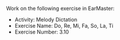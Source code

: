 Work on the following exercise in EarMaster:
- Activity: Melody Dictation
- Exercise Name: Do, Re, Mi, Fa, So, La, Ti
- Exercise Number: 3.10
